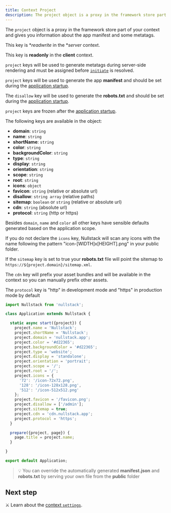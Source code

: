 ```yaml
---
title: Context Project
description: The project object is a proxy in the framework store part of your context and gives you information about the app manifest and some metatags
---
```


The `project` object is a proxy in the framework store part of your context and gives you information about the app manifest and some metatags.

This key is **readwrite* in the **server* context.

This key is **readonly** in the **client** context.

`project` keys will be used to generate metatags during server-side rendering and must be assigned before [`initiate`](/full-stack-lifecycle) is resolved.

`project` keys will be used to generate the app **manifest** and should be set during the [application startup](/application-startup).

The `disallow` key will be used to generate the **robots.txt** and should be set during the [application startup](/application-startup).

`project` keys are frozen after the [application startup](/application-startup).

The following keys are available in the object:

- **domain**: `string`
- **name**: `string`
- **shortName**: `string`
- **color**: `string`
- **backgroundColor**: `string`
- **type**: `string`
- **display**: `string`
- **orientation**: `string`
- **scope**: `string`
- **root**: `string`
- **icons**: `object`
- **favicon**: `string` (relative or absolute url)
- **disallow**: `string array` (relative paths)
- **sitemap**: `boolean` or `string` (relative or absolute url)
- **cdn**: `string` (absolute url)
- **protocol**: `string` (http or https)

Besides `domain`, `name` and `color` all other keys have sensible defaults generated based on the application scope.

If you do not declare the `icons` key, Nullstack will scan any icons with the name following the pattern "icon-[WIDTH]x[HEIGHT].png" in your public folder.

If the `sitemap` key is set to true your **robots.txt** file will point the sitemap to `https://${project.domain}/sitemap.xml`.

The `cdn` key will prefix your asset bundles and will be available in the context so you can manually prefix other assets.

The `protocol` key is "http" in development mode and "https" in production mode by default

```jsx
import Nullstack from 'nullstack';

class Application extends Nullstack {

  static async start({project}) {
    project.name = 'Nullstack';
    project.shortName = 'Nullstack';
    project.domain = 'nullstack.app';
    project.color = '#d22365';
    project.backgroundColor = '#d22365';
    project.type = 'website';
    project.display = 'standalone';
    project.orientation = 'portrait';
    project.scope = '/';
    project.root = '/';
    project.icons = {
      '72': '/icon-72x72.png',
      '128': '/icon-128x128.png',
      '512': '/icon-512x512.png'
    };
    project.favicon = '/favicon.png';
    project.disallow = ['/admin'];
    project.sitemap = true;
    project.cdn = 'cdn.nullstack.app';
    project.protocol = 'https';
  }

  prepare({project, page}) {
    page.title = project.name;
  }

}

export default Application;
```

> 💡 You can override the automatically generated **manifest.json** and **robots.txt** by serving your own file from the **public** folder

## Next step

⚔ Learn about the [context `settings`](/context-settings).